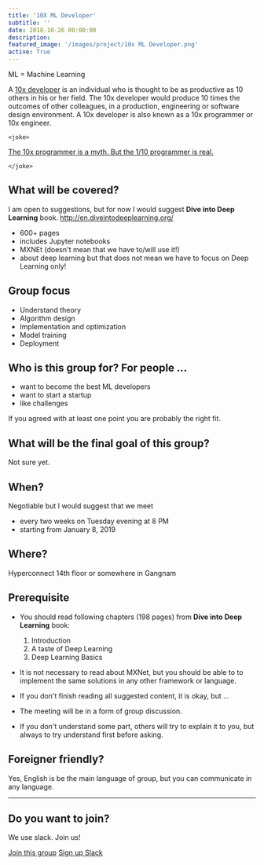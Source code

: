 ```yaml
---
title: '10X ML Developer'
subtitle: ''
date: 2018-10-26 00:00:00
description: 
featured_image: '/images/project/10x ML Developer.png'
active: True
---
```


  ML = Machine Learning

  A [10x developer](https://www.techopedia.com/definition/31673/10x-developer) is an individual who is thought to be as productive as 10 others in his or her field. 
  The 10x developer would produce 10 times the outcomes of other colleagues, in a production, engineering or software design environment.
  A 10x developer is also known as a 10x programmer or 10x engineer.
  


  `<joke>`

  [The 10x programmer is a myth. But the 1/10 programmer is real.](https://hackernoon.com/the-10x-programmer-is-a-myth-7f9074afc038)

  `</joke>`


## What will be covered?
  I am open to suggestions, but for now I would suggest **Dive into Deep Learning** book.
  http://en.diveintodeeplearning.org/

  * 600+ pages
  * includes Jupyter notebooks
  * MXNEt (doesn't mean that we have to/will use it!)
  * about deep learning but that does not mean we have to focus on Deep Learning only!

## Group focus
  * Understand theory
  * Algorithm design
  * Implementation and optimization
  * Model training
  * Deployment

## Who is this group for? For people ...
  * want to become the best ML developers
  * want to start a startup
  * like challenges

 If you agreed with at least one point you are probably the right fit.

## What will be the final goal of this group?
  Not sure yet.

## When?

Negotiable but I would suggest that we meet

* every two weeks on Tuesday evening at 8 PM
* starting from January 8, 2019

## Where?
  Hyperconnect 14th floor or somewhere in Gangnam


## Prerequisite

* You should read following chapters (198 pages) from **Dive into Deep Learning** book:
  1. Introduction
  2. A taste of Deep Learning
  3. Deep Learning Basics

* It is not necessary to read about MXNet, but you should be able to to implement the same solutions in any other framework or language.
* If you don't finish reading all suggested content, it is okay, but ...
* The meeting will be in a form of group discussion.
* If you don't understand some part, others will try to explain it to you, but always to try understand first before asking.


## Foreigner friendly?
  Yes, English is be the main language of group, but you can communicate in any language.


---

## Do you want to join?

We use slack. Join us!

<a href="https://seoulai.slack.com/messages/CEU0W110Q" class="button button--large">Join this group</a>
<a href="https://seoulai.herokuapp.com/" class="button button--large">Sign up Slack</a>
